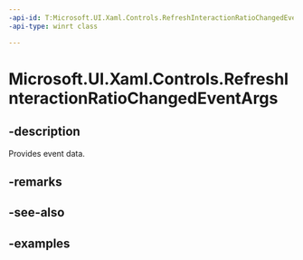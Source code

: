 ```yaml
---
-api-id: T:Microsoft.UI.Xaml.Controls.RefreshInteractionRatioChangedEventArgs
-api-type: winrt class

---
```

<!-- Class syntax.
public class RefreshInteractionRatioChangedEventArgs 
-->

# Microsoft.UI.Xaml.Controls.RefreshInteractionRatioChangedEventArgs


## -description

Provides event data.


## -remarks


## -see-also


## -examples


